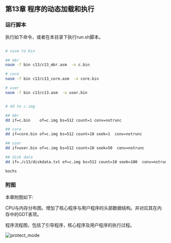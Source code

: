 
## 第13章 程序的动态加载和执行

### 运行脚本

执行如下命令，或者在本目录下执行run.sh脚本。

```bash

# nasm to bin

## mbr
nasm -f bin c13/c13_mbr.asm  -o c.bin

# core
nasm -f bin c13/c13_core.asm  -o core.bin

# user
nasm -f bin c13/c13.asm  -o user.bin


# dd to c.img

## mbr
dd if=c.bin    of=c.img bs=512 count=1 conv=notrunc

## core
dd if=core.bin of=c.img bs=512 count=10 seek=1  conv=notrunc

## user
dd if=user.bin of=c.img bs=512 count=10 seek=50  conv=notrunc

## disk data
dd if=./c13/diskdata.txt of=c.img bs=512 count=10 seek=100  conv=notrunc

bochs

```


### 附图

本章附图如下:

CPU与内存分布图。增加了核心程序与用户程序的头部数据结构。并对应其在内存中的GDT表项。

程序流程图，包括了引导程序，核心程序及用户程序的执行过程。


![protect_mode](https://github.com/jungle85gopy/x86asm/blob/master/c13/c13.png)


